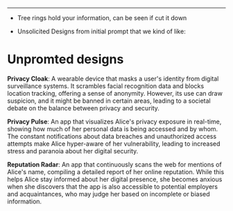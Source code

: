 
---



* Tree rings hold your information, can be seen if cut it down

  

* Unsolicited Designs from initial prompt that we kind of like:



# Unpromted designs



**Privacy Cloak**: A wearable device that masks a user's identity from digital surveillance systems. It scrambles facial recognition data and blocks location tracking, offering a sense of anonymity. However, its use can draw suspicion, and it might be banned in certain areas, leading to a societal debate on the balance between privacy and security.



**Privacy Pulse**: An app that visualizes Alice's privacy exposure in real-time, showing how much of her personal data is being accessed and by whom. The constant notifications about data breaches and unauthorized access attempts make Alice hyper-aware of her vulnerability, leading to increased stress and paranoia about her digital security.



**Reputation Radar**: An app that continuously scans the web for mentions of Alice's name, compiling a detailed report of her online reputation. While this helps Alice stay informed about her digital presence, she becomes anxious when she discovers that the app is also accessible to potential employers and acquaintances, who may judge her based on incomplete or biased information.



